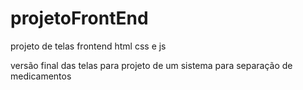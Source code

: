 # projetoFrontEnd
projeto de telas frontend html css e js

versão final das telas para projeto de um sistema para separação de medicamentos
